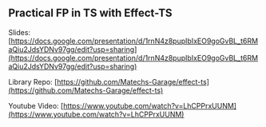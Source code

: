 ## Practical FP in TS with Effect-TS

Slides: [https://docs.google.com/presentation/d/1rnN4z8pupIbIxEO9goGvBL_t6RMaQiu2JdsYDNv97gg/edit?usp=sharing](https://docs.google.com/presentation/d/1rnN4z8pupIbIxEO9goGvBL_t6RMaQiu2JdsYDNv97gg/edit?usp=sharing)

Library Repo: [https://github.com/Matechs-Garage/effect-ts](https://github.com/Matechs-Garage/effect-ts)

Youtube Video: [https://www.youtube.com/watch?v=LhCPPrxUUNM](https://www.youtube.com/watch?v=LhCPPrxUUNM)
